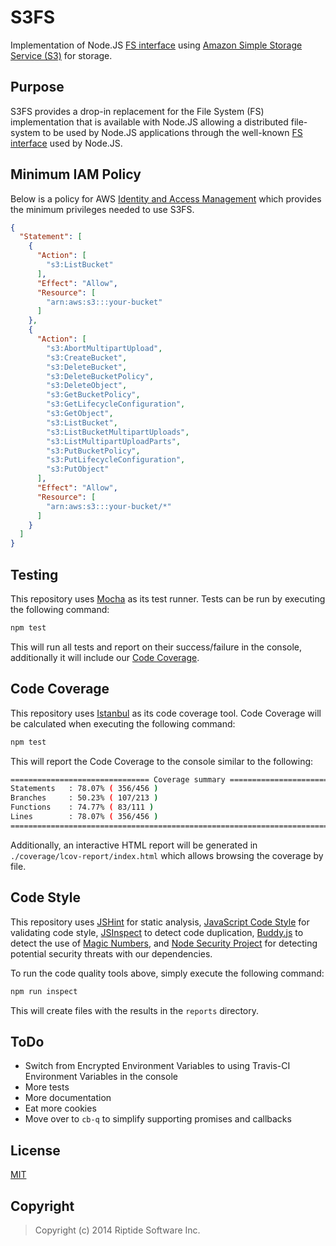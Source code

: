 # S3FS

Implementation of Node.JS [FS interface](http://nodejs.org/api/fs.html) using [Amazon Simple Storage Service (S3)](http://aws.amazon.com/s3/) for storage.

## Purpose
S3FS provides a drop-in replacement for the File System (FS) implementation that is available with Node.JS allowing a distributed file-system to be used
by Node.JS applications through the well-known [FS interface](http://nodejs.org/api/fs.html) used by Node.JS.

## Minimum IAM Policy
Below is a policy for AWS [Identity and Access Management](http://aws.amazon.com/iam/) which provides the minimum privileges needed to use S3FS.

```json
{
  "Statement": [
    {
      "Action": [
        "s3:ListBucket"
      ],
      "Effect": "Allow",
      "Resource": [
        "arn:aws:s3:::your-bucket"
      ]
    },
    {
      "Action": [
        "s3:AbortMultipartUpload",
        "s3:CreateBucket",
        "s3:DeleteBucket",
        "s3:DeleteBucketPolicy",
        "s3:DeleteObject",
        "s3:GetBucketPolicy",
        "s3:GetLifecycleConfiguration",
        "s3:GetObject",
        "s3:ListBucket",
        "s3:ListBucketMultipartUploads",
        "s3:ListMultipartUploadParts",
        "s3:PutBucketPolicy",
        "s3:PutLifecycleConfiguration",
        "s3:PutObject"
      ],
      "Effect": "Allow",
      "Resource": [
        "arn:aws:s3:::your-bucket/*"
      ]
    }
  ]
}
```

## Testing
This repository uses [Mocha](http://mochajs.org/) as its test runner. Tests can be run by executing the following command:

```bash
npm test
```

This will run all tests and report on their success/failure in the console, additionally it will include our [Code Coverage](#code-coverage).

## Code Coverage
This repository uses [Istanbul](http://gotwarlost.github.io/istanbul/) as its code coverage tool. Code Coverage will be calculated when executing the following command:

```bash
npm test
```

This will report the Code Coverage to the console similar to the following:

```bash
=============================== Coverage summary ===============================
Statements   : 78.07% ( 356/456 )
Branches     : 50.23% ( 107/213 )
Functions    : 74.77% ( 83/111 )
Lines        : 78.07% ( 356/456 )
================================================================================
```

Additionally, an interactive HTML report will be generated in `./coverage/lcov-report/index.html` which allows browsing the coverage by file.

## Code Style
This repository uses [JSHint](https://github.com/jshint/jshint) for static analysis, [JavaScript Code Style](https://github.com/jscs-dev/node-jscs)
for validating code style, [JSInspect](https://github.com/danielstjules/jsinspect) to detect code duplication, [Buddy.js](https://github.com/danielstjules/buddy.js)
to detect the use of [Magic Numbers](http://en.wikipedia.org/wiki/Magic_number_(programming)),
and [Node Security Project](https://github.com/nodesecurity/nsp) for detecting potential security threats with our dependencies.

To run the code quality tools above, simply execute the following command:

```bash
npm run inspect
```

This will create files with the results in the `reports` directory.

## ToDo
* Switch from Encrypted Environment Variables to using Travis-CI Environment Variables in the console
* More tests
* More documentation
* Eat more cookies
* Move over to `cb-q` to simplify supporting promises and callbacks

## License
[MIT](LICENSE)

## Copyright
> Copyright (c) 2014 Riptide Software Inc.